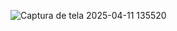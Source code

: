 ![Captura de tela 2025-04-11 135520](https://github.com/user-attachments/assets/e0363871-3fe4-4c3c-8d4a-b49b0ab00432)

